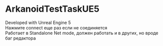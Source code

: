 # ArkanoidTestTaskUE5

Developed with Unreal Engine 5<br>
Нажмите connect еще раз если не соединяется<br>
Работает в Standalone Net mode, должен работать и в других, но вроде баг редактора<br>
